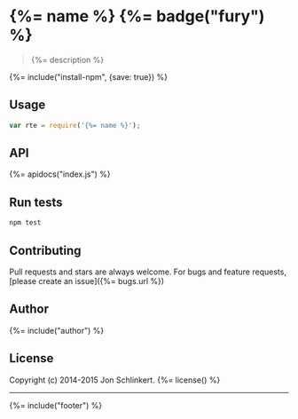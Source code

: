 # {%= name %} {%= badge("fury") %}

> {%= description %}

{%= include("install-npm", {save: true}) %}

## Usage

```js
var rte = require('{%= name %}');
```

## API
{%= apidocs("index.js") %}


## Run tests

```bash
npm test
```

## Contributing
Pull requests and stars are always welcome. For bugs and feature requests, [please create an issue]({%= bugs.url %})


## Author
{%= include("author") %}

## License
Copyright (c) 2014-2015 Jon Schlinkert.
{%= license() %}

***

{%= include("footer") %}
